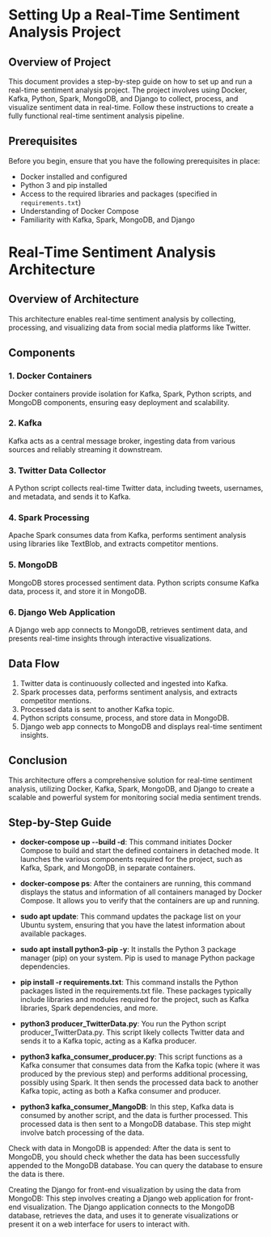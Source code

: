 # Setting Up a Real-Time Sentiment Analysis Project

## Overview of Project

This document provides a step-by-step guide on how to set up and run a real-time sentiment analysis project. The project involves using Docker, Kafka, Python, Spark, MongoDB, and Django to collect, process, and visualize sentiment data in real-time. Follow these instructions to create a fully functional real-time sentiment analysis pipeline.

## Prerequisites

Before you begin, ensure that you have the following prerequisites in place:

- Docker installed and configured
- Python 3 and pip installed
- Access to the required libraries and packages (specified in `requirements.txt`)
- Understanding of Docker Compose
- Familiarity with Kafka, Spark, MongoDB, and Django

# Real-Time Sentiment Analysis Architecture

## Overview of Architecture

This architecture enables real-time sentiment analysis by collecting, processing, and visualizing data from social media platforms like Twitter.

## Components

### 1. Docker Containers

Docker containers provide isolation for Kafka, Spark, Python scripts, and MongoDB components, ensuring easy deployment and scalability.

### 2. Kafka

Kafka acts as a central message broker, ingesting data from various sources and reliably streaming it downstream.

### 3. Twitter Data Collector

A Python script collects real-time Twitter data, including tweets, usernames, and metadata, and sends it to Kafka.

### 4. Spark Processing

Apache Spark consumes data from Kafka, performs sentiment analysis using libraries like TextBlob, and extracts competitor mentions.

### 5. MongoDB

MongoDB stores processed sentiment data. Python scripts consume Kafka data, process it, and store it in MongoDB.

### 6. Django Web Application

A Django web app connects to MongoDB, retrieves sentiment data, and presents real-time insights through interactive visualizations.

## Data Flow

1. Twitter data is continuously collected and ingested into Kafka.
2. Spark processes data, performs sentiment analysis, and extracts competitor mentions.
3. Processed data is sent to another Kafka topic.
4. Python scripts consume, process, and store data in MongoDB.
5. Django web app connects to MongoDB and displays real-time sentiment insights.

## Conclusion

This architecture offers a comprehensive solution for real-time sentiment analysis, utilizing Docker, Kafka, Spark, MongoDB, and Django to create a scalable and powerful system for monitoring social media sentiment trends.


## Step-by-Step Guide

- **docker-compose up --build -d**: This command initiates Docker Compose to build and start the defined containers in detached mode. It launches the various components required for the project, such as Kafka, Spark, and MongoDB, in separate containers.

- **docker-compose ps**: After the containers are running, this command displays the status and information of all containers managed by Docker Compose. It allows you to verify that the containers are up and running.

- **sudo apt update**: This command updates the package list on your Ubuntu system, ensuring that you have the latest information about available packages.

- **sudo apt install python3-pip -y**: It installs the Python 3 package manager (pip) on your system. Pip is used to manage Python package dependencies.

- **pip install -r requirements.txt**: This command installs the Python packages listed in the requirements.txt file. These packages typically include libraries and modules required for the project, such as Kafka libraries, Spark dependencies, and more.

- **python3 producer_TwitterData.py**: You run the Python script producer_TwitterData.py. This script likely collects Twitter data and sends it to a Kafka topic, acting as a Kafka producer.

- **python3 kafka_consumer_producer.py**: This script functions as a Kafka consumer that consumes data from the Kafka topic (where it was produced by the previous step) and performs additional processing, possibly using Spark. It then sends the processed data back to another Kafka topic, acting as both a Kafka consumer and producer.

- **python3 kafka_consumer_MangoDB**: In this step, Kafka data is consumed by another script, and the data is further processed. This processed data is then sent to a MongoDB database. This step might involve batch processing of the data.

Check with data in MongoDB is appended: After the data is sent to MongoDB, you should check whether the data has been successfully appended to the MongoDB database. You can query the database to ensure the data is there.

Creating the Django for front-end visualization by using the data from MongoDB: This step involves creating a Django web application for front-end visualization. The Django application connects to the MongoDB database, retrieves the data, and uses it to generate visualizations or present it on a web interface for users to interact with.
